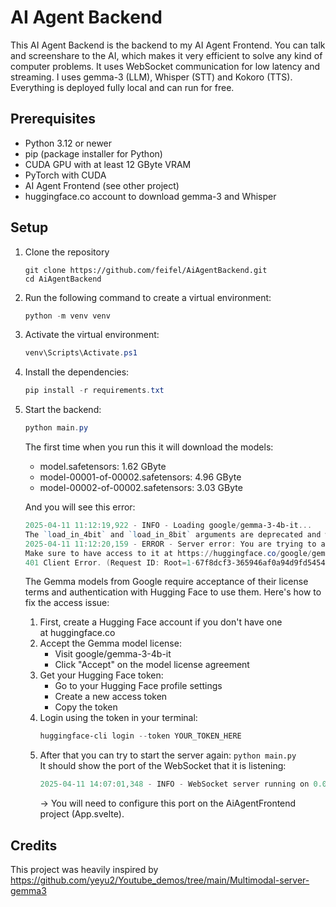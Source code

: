 # AI Agent Backend

This AI Agent Backend is the backend to my AI Agent Frontend. You can talk and screenshare to the AI, which makes it very efficient to solve any kind of computer problems. It uses WebSocket communication for low latency and streaming. I uses gemma-3 (LLM), Whisper (STT) and Kokoro (TTS). Everything is deployed fully local and can run for free.

## Prerequisites
- Python 3.12 or newer
- pip (package installer for Python)
- CUDA GPU with at least 12 GByte VRAM
- PyTorch with CUDA
- AI Agent Frontend (see other project)
- huggingface.co account to download gemma-3 and Whisper

## Setup
1. Clone the repository    
    ```
    git clone https://github.com/feifel/AiAgentBackend.git
    cd AiAgentBackend
    ```    
3. Run the following command to create a virtual environment:     
    ```powershell
    python -m venv venv
    ```    
4. Activate the virtual environment:    
    ```csharp
    venv\Scripts\Activate.ps1
    ```    
5. Install the dependencies:     
    ```powershell
    pip install -r requirements.txt
    ```    
6. Start the backend:     
    ```powershell
    python main.py
    ```    
    The first time when you run this it will download the models:    
    - model.safetensors: 1.62 GByte
    - model-00001-of-00002.safetensors:  4.96 GByte
    - model-00002-of-00002.safetensors:  3.03 GByte
    
    And you will see this error:     
    ```powershell
    2025-04-11 11:12:19,922 - INFO - Loading google/gemma-3-4b-it...
    The `load_in_4bit` and `load_in_8bit` arguments are deprecated and will be removed in the future versions. Please, pass a `BitsAndBytesConfig` object in `quantization_config` argument instead.
    2025-04-11 11:12:20,159 - ERROR - Server error: You are trying to access a gated repo.
    Make sure to have access to it at https://huggingface.co/google/gemma-3-4b-it.
    401 Client Error. (Request ID: Root=1-67f8dcf3-365946af0a94d9fd54548d43;2937c910-c1bc-42e8-bd24-ada603908e1d)
    ```    
    The Gemma models from Google require acceptance of their license terms and authentication with Hugging Face to use them. Here's how to fix the access issue:    
    1. First, create a Hugging Face account if you don't have one at huggingface.co
    2. Accept the Gemma model license:
        - Visit google/gemma-3-4b-it
        - Click "Accept" on the model license agreement
    3. Get your Hugging Face token:
        - Go to your Hugging Face profile settings
        - Create a new access token
        - Copy the token
    4. Login using the token in your terminal:         
        ```powershell
        huggingface-cli login --token YOUR_TOKEN_HERE
        ```        
    5. After that you can try to start the server again: `python main.py`        
        It should show the port of the WebSocket that it is listening:         
        ```powershell
        2025-04-11 14:07:01,348 - INFO - WebSocket server running on 0.0.0.0:9073
        ```        
        → You will need to configure this port on the AiAgentFrontend project (App.svelte).

## Credits
This project was heavily inspired by https://github.com/yeyu2/Youtube_demos/tree/main/Multimodal-server-gemma3